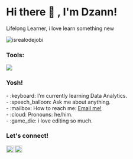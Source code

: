 # <summary><strong>Hi there :wave: , I'm Dzann!</strong></summary>
Lifelong Learner, i love learn something new
<p align="left"> <img src="https://komarev.com/ghpvc/?username=goonesmile&label=Profile%20views&color=0e75b6&style=flat" alt="isrealodejobi" />
</p>

### <summary><strong>Tools:</strong></summary>
<p>
    <img src="https://img.shields.io/badge/Text%20Editor-Visual%20Studio%20Code-blue?&logo=visual%20studio%20code&logoColor=blue" />
</p>

### <summary><strong>Yosh!</strong></summary>
<p>
    - :keyboard: I’m currently learning Data Analytics. </br>
    - :speech_balloon: Ask me about anything.</br>
    - :mailbox: How to reach me: <a href="mailto:muhammadgidzane@gmail.com">Email me!</a>  </br>
    - :cloud: Pronouns: he/him. </br>
    - :game_die: i love editing so much. </br>
<p>
 
### <summary><strong>Let's connect!</strong></summary>
<a href="https://discordapp.com/users/523105610900832257">
  <img align="left" alt="Goo's Twitter" width="20px" src="https://simpleicons.now.sh/discord/495f7e" />
</a>
<a href="https://www.instagram.com/dzaeys/">
  <img align="left" alt="Goo's Instagram" width="20px" src="https://simpleicons.now.sh/instagram/495f7e" />
</a>
<!-- <a href="https://yours.com/">
  <img align="left" alt="Goo's Blog" width="20px" src="https://simpleicons.now.sh/blogger/495f7e" />
</a> -->

<!--
**Dzann/Dzann** is a ✨ _special_ ✨ repository because its `README.md` (this file) appears on your GitHub profile.

Here are some ideas to get you started:

- 🔭 I’m currently working on ...
- 🌱 I’m currently learning ...
- 👯 I’m looking to collaborate on ...
- 🤔 I’m looking for help with ...
- 💬 Ask me about ...
- 📫 How to reach me: ...
- 😄 Pronouns: ...
- ⚡ Fun fact: ...
-->
